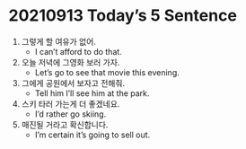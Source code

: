 # 20210913 Today’s 5 Sentence



1. 그렇게 할 여유가 없어.
   - I can’t afford to do that.
2. 오늘 저녁에 그영화 보러 가자.
   - Let’s go to see that movie this evening.
3. 그에게 공원에서 보자고 전해줘.
   - Tell him I’ll see him at the park. 
4. 스키 타러 가는게 더 좋겠네요.
   - I’d rather go skiing.
5. 매진될 거라고 확신합니다.
   - I’m certain it’s going to sell out.